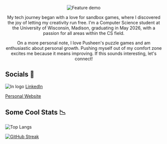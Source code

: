<p align="center">
  <img src="landscape-city-ezgif.com-added-text.webp" alt="Feature demo">
</p>

<p align = "center">
My tech journey began with a love for sandbox games, where I discovered the joy of letting my creativity run free. I'm a Computer Science student at the University of Wisconsin, Madison, graduating in May 2026, with a passion for all areas within the CS field.

<p align = "center">
On a more personal note, I love Pusheen's puzzle games and am enthusiastic about personal growth. Pushing myself out of my comfort zone excites me because it means improving. If this sounds interesting, let's connect! 
</p>

## Socials 🔗

<img src="linkedin logo" alt="In logo"> [LinkedIn](https://www.linkedin.com/in/erika-sy/)

[Personal Website](https://nullptrerikas.github.io/)


## Some Cool Stats 📉

![Top Langs](https://github-readme-stats.vercel.app/api/top-langs/?username=nullPtrErikaS&layout=compact)

[![GitHub Streak](https://streak-stats.demolab.com/?user=nullPtrErikaS)](https://git.io/streak-stats)

<!--
**nullPtrErikaS/nullPtrErikaS** is a ✨ _special_ ✨ repository because its `README.md` (this file) appears on your GitHub profile.

Here are some ideas to get you started:

- 🔭 I’m currently working on ...
- 🌱 I’m currently learning ...
- 👯 I’m looking to collaborate on ...
- 🤔 I’m looking for help with ...
- 💬 Ask me about ...
- 📫 How to reach me: ...
- 😄 Pronouns: ...
- ⚡ Fun fact: ...
-->
